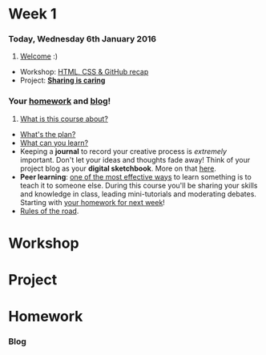 # Week 1

### Today, Wednesday 6th January 2016

1. [Welcome](#welcome) :)
* Workshop: [HTML, CSS & GitHub recap](#workshop) 
* Project: [**Sharing is caring**](#project)

### Your [homework](#homework) and [blog](#blog)!

1. [What is this course about?](../../README.md)
* [What's the plan?](../../README.md#plan)   
* [What can you learn?](../../README.md#learning-goals)
* Keeping a **journal** to record your creative process is *extremely* important. Don't let your ideas and thoughts fade away! Think of your project blog as your **digital sketchbook**. More on that [here](https://github.com/RavensbourneWebMedia/Blogging#why-blogging).
* **Peer learning**: [one of the most effective ways](http://visible-learning.org/hattie-ranking-influences-effect-sizes-learning-achievement/hattie-ranking-teaching-effects/) to learn something is to teach it to someone else. During this course you'll be sharing your skills and knowledge in class, leading mini-tutorials and moderating debates. Starting with [your homework for next week](#peer-learning-research)! 
* [Rules of the road](../../README.md#rules-of-the-road).


# Workshop


# Project


# Homework

### Blog